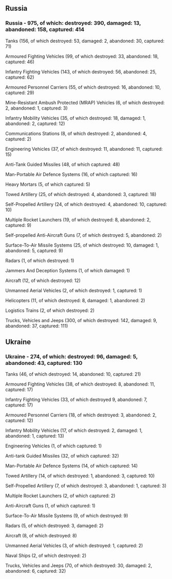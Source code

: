 
 
 ## Russia
 
 ### Russia - 975, of which: destroyed: 390, damaged: 13, abandoned: 158, captured: 414

 

 

 Tanks (156, of which destroyed: 53, damaged: 2, abandoned: 30, captured: 71)

 Armoured Fighting Vehicles (99, of which destroyed: 33, abandoned: 18, captured: 46)

 Infantry Fighting Vehicles (143, of which destroyed: 56, abandoned: 25, captured: 62)

 Armoured Personnel Carriers (55, of which destroyed: 16, abandoned: 10, captured: 29)

 Mine-Resistant Ambush Protected (MRAP) Vehicles (6, of which destroyed: 2, abandoned: 1, captured: 3)

 Infantry Mobility Vehicles (35, of which destroyed: 18, damaged: 1, abandoned: 2, captured: 12)

 Communications Stations (8, of which destroyed: 2, abandoned: 4, captured: 2)

 Engineering Vehicles (37, of which destroyed: 11, abandoned: 11, captured: 15)

 Anti-Tank Guided Missiles (48, of which captured: 48)

 Man-Portable Air Defence Systems (16, of which captured: 16)

 Heavy Mortars (5, of which captured: 5)

 Towed Artillery (25, of which destroyed: 4, abandoned: 3, captured: 18)

 Self-Propelled Artillery (24, of which destroyed: 4, abandoned: 10, captured: 10)

 Multiple Rocket Launchers (19, of which destroyed: 8, abandoned: 2, captured: 9)

 Self-propelled Anti-Aircraft Guns (7, of which destroyed: 5, abandoned: 2)

 Surface-To-Air Missile Systems (25, of which destroyed: 10, damaged: 1, abandoned: 5, captured: 9)

 Radars (1, of which destroyed: 1)

 Jammers And Deception Systems (1, of which damaged: 1)

 Aircraft (12, of which destroyed: 12)

 Unmanned Aerial Vehicles (2, of which destroyed: 1, captured: 1)

 Helicopters (11, of which destroyed: 8, damaged: 1, abandoned: 2)

 Logistics Trains (2, of which destroyed: 2)

 Trucks, Vehicles and Jeeps (300, of which destroyed: 142, damaged: 9, abandoned: 37, captured: 111)

 
 
 ## Ukraine
 
 ### Ukraine - 274, of which: destroyed: 96, damaged: 5, abandoned: 43, captured: 130

 

 

 Tanks (46, of which destroyed: 14, abandoned: 10, captured: 21)

 Armoured Fighting Vehicles (38, of which destroyed: 8, abandoned: 11, captured: 17)

 Infantry Fighting Vehicles (33, of which destroyed 9, abandoned: 7, captured: 17)

 Armoured Personnel Carriers (18, of which destroyed: 3, abandoned: 2, captured: 12)

 Infantry Mobility Vehicles (17, of which destroyed: 2, damaged: 1, abandoned: 1, captured: 13)

 Engineering Vehicles (1, of which captured: 1)

 Anti-tank Guided Missiles (32, of which captured: 32)

 Man-Portable Air Defence Systems (14, of which captured: 14)

 Towed Artillery (14, of which destroyed: 1, abandoned: 3, captured: 10)

 Self-Propelled Artillery (7, of which destroyed: 3, abandoned: 1, captured: 3)

 Multiple Rocket Launchers (2, of which captured: 2)

 Anti-Aircraft Guns (1, of which captured: 1)

 Surface-To-Air Missile Systems (9, of which destroyed: 9)

 

 

 Radars (5, of which destroyed: 3, damaged: 2)

 Aircraft (8, of which destroyed: 8)

 Unmanned Aerial Vehicles (3, of which destroyed: 1, captured: 2)

 Naval Ships (2, of which destroyed: 2)

 Trucks, Vehicles and Jeeps (70, of which destroyed: 30, damaged: 2, abandoned: 6, captured: 32)

